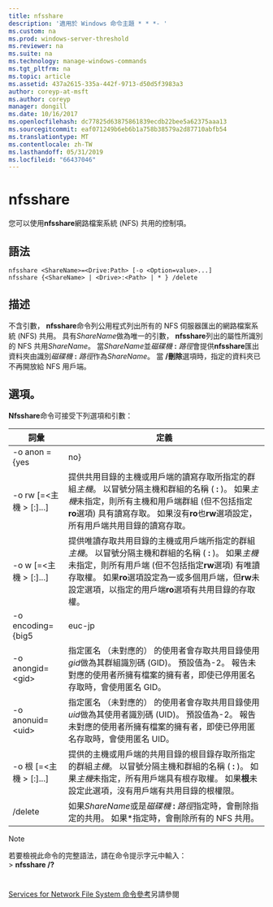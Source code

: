 ```yaml
---
title: nfsshare
description: '適用於 Windows 命令主題 * * *- '
ms.custom: na
ms.prod: windows-server-threshold
ms.reviewer: na
ms.suite: na
ms.technology: manage-windows-commands
ms.tgt_pltfrm: na
ms.topic: article
ms.assetid: 437a2615-335a-442f-9713-d50d5f3983a3
author: coreyp-at-msft
ms.author: coreyp
manager: dongill
ms.date: 10/16/2017
ms.openlocfilehash: dc77825d63875861839ecdb22bee5a62375aaa13
ms.sourcegitcommit: eaf071249b6eb6b1a758b38579a2d87710abfb54
ms.translationtype: MT
ms.contentlocale: zh-TW
ms.lasthandoff: 05/31/2019
ms.locfileid: "66437046"
---
```

# <a name="nfsshare"></a>nfsshare



您可以使用**nfsshare**網路檔案系統 (NFS) 共用的控制項。

## <a name="syntax"></a>語法

```
nfsshare <ShareName>=<Drive:Path> [-o <Option=value>...]
nfsshare {<ShareName> | <Drive>:<Path> | * } /delete
```

## <a name="description"></a>描述

不含引數， **nfsshare**命令列公用程式列出所有的 NFS 伺服器匯出的網路檔案系統 (NFS) 共用。 具有*ShareName*做為唯一的引數， **nfsshare**列出的屬性所識別的 NFS 共用*ShareName*。 當*ShareName*並<em>磁碟機</em> **:** <em>路徑</em>會提供**nfsshare**匯出資料夾由識別<em>磁碟機</em> **:** <em>路徑</em>作為*ShareName*。 當 **/刪除**選項時，指定的資料夾已不再開放給 NFS 用戶端。

## <a name="options"></a>選項。

**Nfsshare**命令可接受下列選項和引數：


|             詞彙              |                                                                                                                                                                                                                      定義                                                                                                                                                                                                                       |
|-------------------------------|-------------------------------------------------------------------------------------------------------------------------------------------------------------------------------------------------------------------------------------------------------------------------------------------------------------------------------------------------------------------------------------------------------------------------------------------------------|
|         -o anon = {yes          |                                                                                                                                                                                                                          no}                                                                                                                                                                                                                          |
|  -o rw [=\<主機 > [:<Host>]...]  |                       提供共用目錄的主機或用戶端的讀寫存取所指定的群組*主機*。 以冒號分隔主機和群組的名稱 ( **:** )。 如果*主機*未指定，則所有主機和用戶端群組 (但不包括指定**ro**選項) 具有讀寫存取。 如果沒有**ro**也**rw**選項設定，所有用戶端共用目錄的讀寫存取。                       |
|  -o w [=\<主機 > [:<Host>]...]  | 提供唯讀存取共用目錄的主機或用戶端所指定的群組*主機*。 以冒號分隔主機和群組的名稱 ( **:** )。 如果*主機*未指定，則所有用戶端 (但不包括指定**rw**選項) 有唯讀存取權。 如果**ro**選項設定為一或多個用戶端，但**rw**未設定選項，以指定的用戶端**ro**選項有共用目錄的存取權。 |
|       -o encoding={big5       |                                                                                                                                                                                                                        euc-jp                                                                                                                                                                                                                         |
|       -o anongid=\<gid>       |                                                                                     指定匿名 （未對應的） 的使用者會存取共用目錄使用*gid*做為其群組識別碼 (GID)。 預設值為-2。 報告未對應的使用者所擁有檔案的擁有者，即使已停用匿名存取時，會使用匿名 GID。                                                                                      |
|      -o  anonuid=\<uid>       |                                                                                      指定匿名 （未對應的） 的使用者會存取共用目錄使用*uid*做為其使用者識別碼 (UID)。 預設值為-2。 報告未對應的使用者所擁有檔案的擁有者，即使已停用匿名存取時，會使用匿名 UID。                                                                                      |
| -o 根 [=\<主機 > [:<Host>]...] |                                                                         提供的主機或用戶端的共用目錄的根目錄存取所指定的群組*主機*。 以冒號分隔主機和群組的名稱 ( **:** )。 如果*主機*未指定，所有用戶端具有根存取權。 如果**根**未設定此選項，沒有用戶端有共用目錄的根權限。                                                                         |
|            /delete            |                                                                                                                                                       如果*ShareName*或是<em>磁碟機</em> **:** <em>路徑</em>指定時，會刪除指定的共用。 如果\*指定時，會刪除所有的 NFS 共用。                                                                                                                                                       |

> [!NOTE]
> 若要檢視此命令的完整語法，請在命令提示字元中輸入：</br>> **nfsshare /?**

# #

[Services for Network File System 命令參考](services-for-network-file-system-command-reference.md)另請參閱